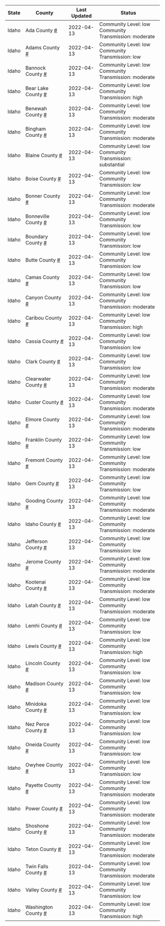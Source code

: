 State | County | Last Updated | Status
--- | --- | --- | --- 
Idaho | Ada County <a href="#ada_county">#</a> | 2022-04-13 | <a name="ada_county"></a>Community Level: low<br/>Community Transmission: moderate
Idaho | Adams County <a href="#adams_county">#</a> | 2022-04-13 | <a name="adams_county"></a>Community Level: low<br/>Community Transmission: low
Idaho | Bannock County <a href="#bannock_county">#</a> | 2022-04-13 | <a name="bannock_county"></a>Community Level: low<br/>Community Transmission: moderate
Idaho | Bear Lake County <a href="#bear_lake_county">#</a> | 2022-04-13 | <a name="bear_lake_county"></a>Community Level: low<br/>Community Transmission: high
Idaho | Benewah County <a href="#benewah_county">#</a> | 2022-04-13 | <a name="benewah_county"></a>Community Level: low<br/>Community Transmission: moderate
Idaho | Bingham County <a href="#bingham_county">#</a> | 2022-04-13 | <a name="bingham_county"></a>Community Level: low<br/>Community Transmission: moderate
Idaho | Blaine County <a href="#blaine_county">#</a> | 2022-04-13 | <a name="blaine_county"></a>Community Level: low<br/>Community Transmission: substantial
Idaho | Boise County <a href="#boise_county">#</a> | 2022-04-13 | <a name="boise_county"></a>Community Level: low<br/>Community Transmission: low
Idaho | Bonner County <a href="#bonner_county">#</a> | 2022-04-13 | <a name="bonner_county"></a>Community Level: low<br/>Community Transmission: moderate
Idaho | Bonneville County <a href="#bonneville_county">#</a> | 2022-04-13 | <a name="bonneville_county"></a>Community Level: low<br/>Community Transmission: low
Idaho | Boundary County <a href="#boundary_county">#</a> | 2022-04-13 | <a name="boundary_county"></a>Community Level: low<br/>Community Transmission: low
Idaho | Butte County <a href="#butte_county">#</a> | 2022-04-13 | <a name="butte_county"></a>Community Level: low<br/>Community Transmission: low
Idaho | Camas County <a href="#camas_county">#</a> | 2022-04-13 | <a name="camas_county"></a>Community Level: low<br/>Community Transmission: low
Idaho | Canyon County <a href="#canyon_county">#</a> | 2022-04-13 | <a name="canyon_county"></a>Community Level: low<br/>Community Transmission: moderate
Idaho | Caribou County <a href="#caribou_county">#</a> | 2022-04-13 | <a name="caribou_county"></a>Community Level: low<br/>Community Transmission: high
Idaho | Cassia County <a href="#cassia_county">#</a> | 2022-04-13 | <a name="cassia_county"></a>Community Level: low<br/>Community Transmission: low
Idaho | Clark County <a href="#clark_county">#</a> | 2022-04-13 | <a name="clark_county"></a>Community Level: low<br/>Community Transmission: low
Idaho | Clearwater County <a href="#clearwater_county">#</a> | 2022-04-13 | <a name="clearwater_county"></a>Community Level: low<br/>Community Transmission: moderate
Idaho | Custer County <a href="#custer_county">#</a> | 2022-04-13 | <a name="custer_county"></a>Community Level: low<br/>Community Transmission: moderate
Idaho | Elmore County <a href="#elmore_county">#</a> | 2022-04-13 | <a name="elmore_county"></a>Community Level: low<br/>Community Transmission: moderate
Idaho | Franklin County <a href="#franklin_county">#</a> | 2022-04-13 | <a name="franklin_county"></a>Community Level: low<br/>Community Transmission: low
Idaho | Fremont County <a href="#fremont_county">#</a> | 2022-04-13 | <a name="fremont_county"></a>Community Level: low<br/>Community Transmission: moderate
Idaho | Gem County <a href="#gem_county">#</a> | 2022-04-13 | <a name="gem_county"></a>Community Level: low<br/>Community Transmission: low
Idaho | Gooding County <a href="#gooding_county">#</a> | 2022-04-13 | <a name="gooding_county"></a>Community Level: low<br/>Community Transmission: moderate
Idaho | Idaho County <a href="#idaho_county">#</a> | 2022-04-13 | <a name="idaho_county"></a>Community Level: low<br/>Community Transmission: moderate
Idaho | Jefferson County <a href="#jefferson_county">#</a> | 2022-04-13 | <a name="jefferson_county"></a>Community Level: low<br/>Community Transmission: low
Idaho | Jerome County <a href="#jerome_county">#</a> | 2022-04-13 | <a name="jerome_county"></a>Community Level: low<br/>Community Transmission: moderate
Idaho | Kootenai County <a href="#kootenai_county">#</a> | 2022-04-13 | <a name="kootenai_county"></a>Community Level: low<br/>Community Transmission: moderate
Idaho | Latah County <a href="#latah_county">#</a> | 2022-04-13 | <a name="latah_county"></a>Community Level: low<br/>Community Transmission: moderate
Idaho | Lemhi County <a href="#lemhi_county">#</a> | 2022-04-13 | <a name="lemhi_county"></a>Community Level: low<br/>Community Transmission: low
Idaho | Lewis County <a href="#lewis_county">#</a> | 2022-04-13 | <a name="lewis_county"></a>Community Level: low<br/>Community Transmission: high
Idaho | Lincoln County <a href="#lincoln_county">#</a> | 2022-04-13 | <a name="lincoln_county"></a>Community Level: low<br/>Community Transmission: low
Idaho | Madison County <a href="#madison_county">#</a> | 2022-04-13 | <a name="madison_county"></a>Community Level: low<br/>Community Transmission: low
Idaho | Minidoka County <a href="#minidoka_county">#</a> | 2022-04-13 | <a name="minidoka_county"></a>Community Level: low<br/>Community Transmission: low
Idaho | Nez Perce County <a href="#nez_perce_county">#</a> | 2022-04-13 | <a name="nez_perce_county"></a>Community Level: low<br/>Community Transmission: low
Idaho | Oneida County <a href="#oneida_county">#</a> | 2022-04-13 | <a name="oneida_county"></a>Community Level: low<br/>Community Transmission: low
Idaho | Owyhee County <a href="#owyhee_county">#</a> | 2022-04-13 | <a name="owyhee_county"></a>Community Level: low<br/>Community Transmission: low
Idaho | Payette County <a href="#payette_county">#</a> | 2022-04-13 | <a name="payette_county"></a>Community Level: low<br/>Community Transmission: moderate
Idaho | Power County <a href="#power_county">#</a> | 2022-04-13 | <a name="power_county"></a>Community Level: low<br/>Community Transmission: moderate
Idaho | Shoshone County <a href="#shoshone_county">#</a> | 2022-04-13 | <a name="shoshone_county"></a>Community Level: low<br/>Community Transmission: moderate
Idaho | Teton County <a href="#teton_county">#</a> | 2022-04-13 | <a name="teton_county"></a>Community Level: low<br/>Community Transmission: moderate
Idaho | Twin Falls County <a href="#twin_falls_county">#</a> | 2022-04-13 | <a name="twin_falls_county"></a>Community Level: low<br/>Community Transmission: moderate
Idaho | Valley County <a href="#valley_county">#</a> | 2022-04-13 | <a name="valley_county"></a>Community Level: low<br/>Community Transmission: low
Idaho | Washington County <a href="#washington_county">#</a> | 2022-04-13 | <a name="washington_county"></a>Community Level: low<br/>Community Transmission: high
